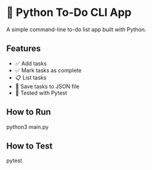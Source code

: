 # 📝 Python To-Do CLI App

A simple command-line to-do list app built with Python.

## Features

- ✅ Add tasks
- ✅ Mark tasks as complete
- 📋 List tasks
- 💾 Save tasks to JSON file
- 🧪 Tested with Pytest

## How to Run

python3 main.py

## How to Test
pytest